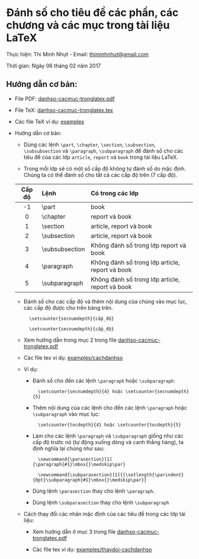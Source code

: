 # Đánh số cho tiêu đề các phần, các chương và các mục trong tài liệu LaTeX

Thực hiện: Thi Minh Nhựt - Email: thiminhnhut@gmail.com

Thời gian: Ngày 06 tháng 02 năm 2017

## Hướng dẫn cơ bản:

* File PDF: [danhso-cacmuc-tronglatex.pdf](https://github.com/thiminhnhut/latex/tree/master/tips/danhso-cacmuc-tronglatex/danhso-cacmuc-tronglatex.pdf)

* File TeX: [danhso-cacmuc-tronglatex.tex](https://github.com/thiminhnhut/latex/tree/master/tips/danhso-cacmuc-tronglatex/danhso-cacmuc-tronglatex.tex)

* Các file TeX ví dụ: [examples](https://github.com/thiminhnhut/latex/tree/master/tips/danhso-cacmuc-tronglatex/examples)

* Hướng dẫn cơ bản:

	+ Dùng các lệnh `\part`, `\chapter`, `\section`, `\subsection`, `\subsubsection` 
	và `\paragraph`, `\subparagraph` để đánh số cho các tiêu đề của các lớp `article`, 
	`report` và `book` trong tài liệu LaTeX.
	
	+ Trong mỗi lớp sẽ có một số cấp độ không tự đánh số do mặc định. 
	Chúng ta có thể đánh số cho tất cả các cấp độ trên (7 cấp độ).	
	
	|Cấp độ | Lệnh           | Có trong các lớp                                 |
	|:-----:|:---------------|:-------------------------------------------------| 
	|-1     | \part          | book 			                                |
	|0      | \chapter       | report và book                                   |
	|1      | \section       | article, report và book                          |
	|2      | \subsection    | article, report và book                          |
	|3      | \subsubsection | Không đánh số trong lớp report và book           |
	|4      | \paragraph     | Không đánh số trong lớp article, report và book  |
	|5      | \subparagraph  | Không đánh số trong lớp article, report và book  |
	
	+ Đánh số cho các cấp độ và thêm nội dung của chúng vào mục lục, các cấp độ được cho trên bảng trên.
	
			\setcounter{secnumdepth}{cấp_độ}
			
			\setcounter{secnumdepth}{cấp_độ}
			
	+ Xem hướng dẫn trong mục 2 trong file [danhso-cacmuc-tronglatex.pdf](https://github.com/thiminhnhut/latex/tree/master/tips/danhso-cacmuc-tronglatex/danhso-cacmuc-tronglatex.pdf)
	
	+ Các file tex ví dụ: [examples/cachdanhso](https://github.com/thiminhnhut/latex/tree/master/tips/danhso-cacmuc-tronglatex/examples/cachdanhso)
	
	+ Ví dụ:
		
		- Đánh số cho đến các lệnh `\paragraph` hoặc `\subparagraph`:
	
				\setcounter{secnumdepth}{4} hoặc \setcounter{secnumdepth}{5}
			
		- Thêm nội dung của các lệnh cho đến các lệnh `\paragraph` hoặc `\subparagraph` vào mục lục:
	
				\setcounter{tocdepth}{4} hoặc \setcounter{tocdepth}{5}
			
		- Làm cho các lệnh `\paragraph` và `\subparagraph` giống như các cấp độ trước nó 
		(tự động xuống dòng và canh thẳng hàng), ta định nghĩa lại chúng như sau:
	
				\newcommand{\parasection}[1]{\paragraph{#1}\mbox{}\medskip\par}
			
				\newcommand{\subparasection}[1]{{\setlength{\parindent}{0pt}\subparagraph{#1}\mbox{}\medskip\par}}
	
		- Dùng lệnh `\parasection` thay cho lệnh `\paragraph`.
	
		- Dùng lệnh `\subparasection` thay cho lệnh `\subparagraph`
		
	+ Cách thay đổi các nhãn mặc định của các tiêu đề trong các lớp tài liệu: 
	
		- Xem hướng dẫn ở mục 3 trong file [danhso-cacmuc-tronglatex.pdf](https://github.com/thiminhnhut/latex/tree/master/tips/danhso-cacmuc-tronglatex/danhso-cacmuc-tronglatex.pdf)
		
		- Các file tex ví dụ: [examples/thaydoi-cachdanhso](https://github.com/thiminhnhut/latex/tree/master/tips/danhso-cacmuc-tronglatex/examples/thaydoi-cachdanhso)
